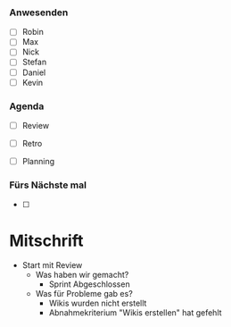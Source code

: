 ### Anwesenden
- [ ] Robin
- [ ] Max
- [ ] Nick
- [ ] Stefan
- [ ] Daniel
- [ ] Kevin

### Agenda
- [ ] Review
- [ ] Retro
- [ ] Planning


### Fürs Nächste mal
- [ ] 

# Mitschrift
- Start mit Review
	- Was haben wir gemacht?
		-   Sprint Abgeschlossen
	- Was für Probleme gab es?
		- Wikis wurden nicht erstellt
		- Abnahmekriterium "Wikis erstellen" hat gefehlt
